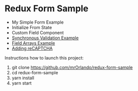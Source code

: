 # Redux Form Sample

- My Simple Form Example
- Initialize From State
- Custom Field Component
- [Synchronous Validation Example](https://redux-form.com/7.2.0/examples/syncvalidation/)
- [Field Arrays Example](https://redux-form.com/7.2.0/examples/fieldarrays/)
- [Adding reCAPTCHA](https://github.com/erikras/redux-form/issues/1880)

Instructions how to launch this project:

1. git clone https://github.com/mrOrlando/redux-form-sample
2. cd redux-form-sample
3. yarn install
4. yarn start
